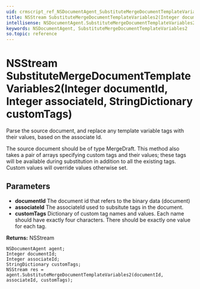 ```yaml
---
uid: crmscript_ref_NSDocumentAgent_SubstituteMergeDocumentTemplateVariables2
title: NSStream SubstituteMergeDocumentTemplateVariables2(Integer documentId, Integer associateId, StringDictionary customTags)
intellisense: NSDocumentAgent.SubstituteMergeDocumentTemplateVariables2
keywords: NSDocumentAgent, SubstituteMergeDocumentTemplateVariables2
so.topic: reference
---
```


# NSStream SubstituteMergeDocumentTemplateVariables2(Integer documentId, Integer associateId, StringDictionary customTags)

Parse the source document, and replace any template variable tags with their values, based on the associate Id.<p/> The source document should be of type MergeDraft. This method also takes a pair of arrays specifying custom tags and their values; these tags will be available during substitution in addition to all the existing tags. Custom values will override values otherwise set.

## Parameters

* **documentId** The document id that refers to the binary data (document)
* **associateId** The associateId used to subsitute tags in the document.
* **customTags** Dictionary of custom tag names and values. Each name should have exactly four characters. There should be exactly one value for each tag.

**Returns:** NSStream

```crmscript
NSDocumentAgent agent;
Integer documentId;
Integer associateId;
StringDictionary customTags;
NSStream res = agent.SubstituteMergeDocumentTemplateVariables2(documentId, associateId, customTags);
```

